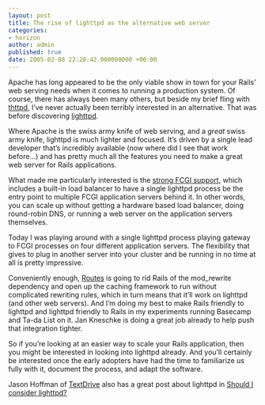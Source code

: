 ```yaml
---
layout: post
title: The rise of lighttpd as the alternative web server
categories:
- horizon
author: admin
published: true
date: 2005-02-08 22:28:42.000000000 +00:00
---
```

<p>Apache has long appeared to be the only viable show in town for your Rails&#8217; web serving needs when it comes to running a production system. Of course, there has always been many others, but beside my brief fling with <a href="http://www.acme.com/software/thttpd/">thttpd</a>, I&#8217;ve never actually been terribly interested in an alternative. That was before discovering <a href="http://www.lighttpd.net/">lighttpd</a>.</p>
<p>Where Apache is the swiss army knife of web serving, and a <i>great</i> swiss army knife, lighttpd is much lighter and focused. It&#8217;s driven by a single lead developer that&#8217;s incredibly available (now where did I see that work before&#8230;) and has pretty much all the features you need to make a great web server for Rails applications.</p>
<p>What made me particularly interested is the <a href="http://www.lighttpd.net/documentation/fastcgi.html">strong <span class="caps">FCGI</span> support</a>, which includes a built-in load balancer to have a single lighttpd process be the entry point to multiple <span class="caps">FCGI</span> application servers behind it. In other words, you can scale up without getting a hardware based load balancer, doing round-robin <span class="caps">DNS</span>, or running a web server on the application servers themselves.</p>
<p>Today I was playing around with a single lighttpd process playing gateway to <span class="caps">FCGI</span> processes on four different application servers. The flexibility that gives to plug in another server into your cluster and be running in no time at all is pretty impressive.</p>
<p>Conveniently enough, <a href="http://one.textdrive.com/pipermail/rails/2005-February/002641.html">Routes</a> is going to rid Rails of the mod_rewrite dependency and open up the caching framework to run without complicated rewriting rules, which in turn means that it&#8217;ll work on lighttpd (and other web servers). And I&#8217;m doing my best to make Rails friendly to lighttpd and lighttpd friendly to Rails in my experiments running Basecamp and Ta-da List on it. Jan Kneschke is doing a great job already to help push that integration tighter.</p>
<p>So if you&#8217;re looking at an easier way to scale your Rails application, then you might be interested in looking into lighttpd already. And you&#8217;ll certainly be interested once the early adopters have had the time to familiarize us fully with it, document the process, and adapt the software.</p>
<p>Jason Hoffman of <a href="http://www.textdrive.com/">TextDrive</a> also has a great post about lighttpd in <a href="http://textdrive.com/weblog/article/25/should-i-consider-lighttpd">Should I consider lighttpd?</a></p>